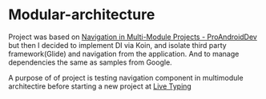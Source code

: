 # Modular-architecture
Project was based on [Navigation in Multi-Module Projects - ProAndroidDev](https://medium.com/p/navigation-in-multi-module-projects-9a5c53ad219) but then I decided to implement DI via Koin, and isolate third party framework(Glide) and navigation from the application. And to manage dependencies the same as samples from Google. 


A purpose of of project is testing navigation  component in multimodule architectire before starting a new project at [Live Typing](https://livetyping.com/en/)  
